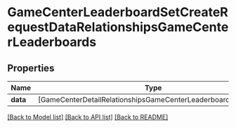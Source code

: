 # GameCenterLeaderboardSetCreateRequestDataRelationshipsGameCenterLeaderboards

## Properties
Name | Type | Description | Notes
------------ | ------------- | ------------- | -------------
**data** | [GameCenterDetailRelationshipsGameCenterLeaderboardsDataInner] |  | [optional] 

[[Back to Model list]](../README.md#documentation-for-models) [[Back to API list]](../README.md#documentation-for-api-endpoints) [[Back to README]](../README.md)


